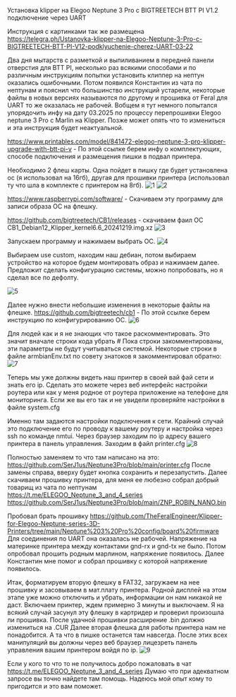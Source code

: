 Установка klipper на Elegoo Neptune 3 Pro c BIGTREETECH BTT PI V1.2 подключение через UART

Инструкция с картинками так же размещена https://telegra.ph/Ustanovka-klipper-na-Elegoo-Neptune-3-Pro-c-BIGTREETECH-BTT-PI-V12-podklyuchenie-cherez-UART-03-22

Два дня мытарств с разметкой и выпиливанием в передней панели отверстия для BTT PI, несколько раз всякими способами и по различным инструкциям попытки установить клиппер на нептун оказались ошибочными. Потом появился Константин из чата по нептунам и пояснил что большинство инструкций устарели, некоторые файлы в новых версиях называются по другому и прошивка от Feral для UART то же оказалась не рабочей. 
Вобщем я тут немного попытался упорядочить инфу на дату 03.2025 по процессу перепрошивки Elegoo neptune 3 Pro c Marlin на Klipper. Позже может опять что то измениться и эта инструкция будет неактуальной. 

https://www.printables.com/model/841472-elegoo-neptune-3-pro-klipper-upgrade-with-btt-pi-v - По этой ссылке берем инфу о комплектующих, способе подключения и размещения пишки в подвал принтера.

Необходимо 2 флеш карты. Одна пойдет в пишку где будет установлена ос (я использовал на 16гб), другая для прошивки принтера (использовал ту что шла в комплекте с принтером на 8гб). 
![1](https://github.com/user-attachments/assets/9c63940a-9bb4-4155-aa04-fc9ad6346b5e)
![2](https://github.com/user-attachments/assets/5aebe13f-13f6-452a-a35d-2e6f6249d4a7)

https://www.raspberrypi.com/software/ - Скачиваем эту программу для записи образа ОС на флешку.

https://github.com/bigtreetech/CB1/releases - скачиваем фаил ОС CB1_Debian12_Klipper_kernel6.6_20241219.img.xz
![3](https://github.com/user-attachments/assets/96388776-524f-44cb-af33-9cd2678ef8c3)


Запускаем программу и нажимаем выбрать ОС.
![4](https://github.com/user-attachments/assets/9321dcb4-1c01-4e2c-a1be-133285854535)

Выбираем use custom, находим наш дебиан, потом выбираем устройство на которое будем монтировать образ и нажимаем далее. Предложит сделать конфигурацию системы, можно попробовать, но я сделал все по дефолту.

![5](https://github.com/user-attachments/assets/81d54695-d595-4f0e-8077-059fa1dc217e)

Далее нужно внести небольшие изменения в некоторые файлы на флешке.
https://github.com/bigtreetech/cb1 - По этой ссылке берем инструкцию по конфигурированию ОС.
![6](https://github.com/user-attachments/assets/2a788767-c518-427b-b680-7fae58915822)

Для людей как и я не знающих что такое раскомментировать. Это значит вначале строки кода убрать #
Пока строки закомментированы, эти параметры не будут учитываться системой.
Некоторые строки в файле armbianEnv.txt по совету знатоков я закомментировал обратно:
![7](https://github.com/user-attachments/assets/e359848f-5d7f-41e0-9c79-ba85f25ff154)

Теперь мы уже должны видеть наш принтер в своей вай фай сети и знать его ip. Сделать это можете через веб интерфейс настройки роутера или как у меня родное от роутера приложение на телефоне для мониторинга.
Если же вы его так и не увидели проверяйте настройки в файле system.cfg

Именно там задаются настройки подключения к сети.
Крайний случай это подключение его по проводу к вашему роутеру и настройка через ssh по команде nmtui.
Через браузер заходим по ip адресу вашего принтера в панель управления.
Заходим в файл printer.cfg 
![8](https://github.com/user-attachments/assets/0c0ca1f0-773a-4e15-aae6-22e75381074a)

Полностью заменяем то что там написано на это: https://github.com/SerJ1us/Neptune3Pro/blob/main/printer.cfg
После замены справа, вверху будет кнопка сохранить и перезапустить.
Далее скачиваем прошивку принтера, для меня ее любезно собрал добрый товарищ из чата по нептунам https://t.me/ELEGOO_Neptune_3_and_4_series
https://github.com/SerJ1us/Neptune3Pro/blob/main/ZNP_ROBIN_NANO.bin

Пробовал брать прошивку 
https://github.com/TheFeralEngineer/Klipper-for-Elegoo-Neptune-series-3D-Printers/tree/main/Neptune%203%20Pro%20config/board%20firmware
Для соединения по UART она оказалась не рабочей. Напряжение на материнке принтера между контактами gnd-rx и gnd-tx не было. Потом опробовал прошить родным марлином, напряжение появилось. Далее Константин мне помог и собрал прошивку с которой напряжение появилось.

Итак, форматируем вторую флешку в FAT32, загружаем на нее прошивку и засовываем в мат.плату принтера. Родной дисплей на этом этапе уже можно отключить и убрать, информации он нам никакой не даст. 
Включаем принтер, ждем примерно 3 минуты и выключаем. 
Я на всякий случай засунул эту флешку в картридер и проверил произошла ли прошивка. После удачной прошивки расширение .bin должно измениться на .CUR
Далее вторая флешка для работы принтера нам не понадобится. А та что в пишке останется там навсегда.
После этих всех манипуляций вы должны через веб браузер лицезреть панель управления вашим принтером войдя по ip.
![9](https://github.com/user-attachments/assets/b216582d-34c2-4dbc-8d0c-27b27715d9de)

Если у кого то что то не получилось добро пожаловать в чат https://t.me/ELEGOO_Neptune_3_and_4_series 
Думаю что при адекватном запросе вы точно найдете там помощь.
Надеюсь мой опыт кому то пригодится и это вам поможет.





